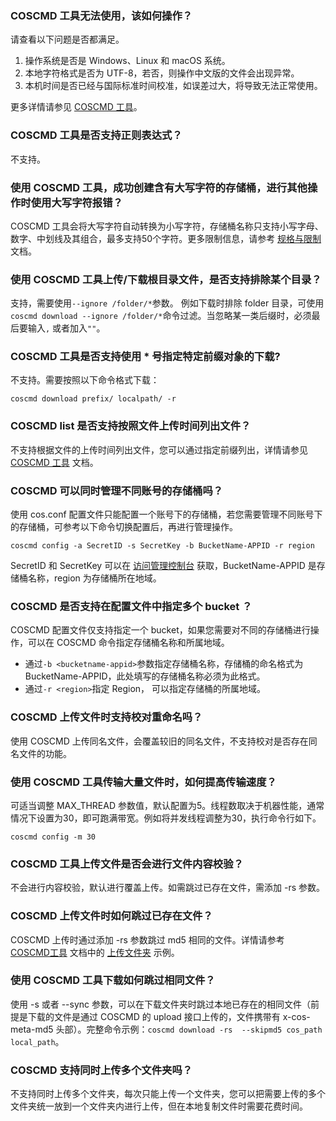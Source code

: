 ### COSCMD 工具无法使用，该如何操作？

请查看以下问题是否都满足。
1. 操作系统是否是 Windows、Linux 和 macOS 系统。
2. 本地字符格式是否为 UTF-8，若否，则操作中文版的文件会出现异常。
3. 本机时间是否已经与国际标准时间校准，如误差过大，将导致无法正常使用。

更多详情请参见 [COSCMD 工具](https://cloud.tencent.com/document/product/436/10976)。

### COSCMD 工具是否支持正则表达式？

不支持。

### 使用 COSCMD 工具，成功创建含有大写字符的存储桶，进行其他操作时使用大写字符报错？

COSCMD 工具会将大写字符自动转换为小写字符，存储桶名称只支持小写字母、数字、中划线及其组合，最多支持50个字符。更多限制信息，请参考 [规格与限制](https://cloud.tencent.com/document/product/436/14518) 文档。

### 使用 COSCMD 工具上传/下载根目录文件，是否支持排除某个目录？

支持，需要使用`--ignore /folder/*`参数。
例如下载时排除 folder 目录，可使用`coscmd download --ignore /folder/*`命令过滤。当忽略某一类后缀时，必须最后要输入`,` 或者加入`""`。



### COSCMD 工具是否支持使用 \* 号指定特定前缀对象的下载?

不支持。需要按照以下命令格式下载：
```plaintext
coscmd download prefix/ localpath/ -r
```

### COSCMD list 是否支持按照文件上传时间列出文件？

不支持根据文件的上传时间列出文件，您可以通过指定前缀列出，详情请参见 [COSCMD 工具](https://cloud.tencent.com/document/product/436/10976) 文档。

### COSCMD 可以同时管理不同账号的存储桶吗？

使用 cos.conf 配置文件只能配置一个账号下的存储桶，若您需要管理不同账号下的存储桶，可参考以下命令切换配置后，再进行管理操作。
```plaintext
coscmd config -a SecretID -s SecretKey -b BucketName-APPID -r region
```
SecretID 和 SecretKey 可以在 [访问管理控制台](https://console.cloud.tencent.com/cam/capi) 获取，BucketName-APPID 是存储桶名称，region 为存储桶所在地域。

### COSCMD 是否支持在配置文件中指定多个 bucket ？

COSCMD 配置文件仅支持指定一个 bucket，如果您需要对不同的存储桶进行操作，可以在 COSCMD 命令指定存储桶名称和所属地域。 

- 通过`-b <bucketname-appid>`参数指定存储桶名称，存储桶的命名格式为 BucketName-APPID，此处填写的存储桶名称必须为此格式。
- 通过`-r <region>`指定 Region， 可以指定存储桶的所属地域。

### COSCMD 上传文件时支持校对重命名吗？

使用 COSCMD 上传同名文件，会覆盖较旧的同名文件，不支持校对是否存在同名文件的功能。

### 使用 COSCMD 工具传输大量文件时，如何提高传输速度？

可适当调整 MAX_THREAD 参数值，默认配置为5。线程数取决于机器性能，通常情况下设置为30，即可跑满带宽。例如将并发线程调整为30，执行命令行如下。

```plaintext
coscmd config -m 30
```

### COSCMD 工具上传文件是否会进行文件内容校验？

不会进行内容校验，默认进行覆盖上传。如需跳过已存在文件，需添加 -rs 参数。

### COSCMD 上传文件时如何跳过已存在文件？

COSCMD 上传时通过添加 -rs 参数跳过 md5 相同的文件。详情请参考 [COSCMD工具](https://cloud.tencent.com/document/product/436/10976) 文档中的 [上传文件夹](https://cloud.tencent.com/document/product/436/10976#.E4.B8.8A.E4.BC.A0.E6.96.87.E4.BB.B6.E5.A4.B9) 示例。

### 使用 COSCMD 工具下载如何跳过相同文件？

使用 -s 或者 --sync 参数，可以在下载文件夹时跳过本地已存在的相同文件（前提是下载的文件是通过 COSCMD 的 upload 接口上传的，文件携带有 x-cos-meta-md5 头部）。完整命令示例：`coscmd download -rs  --skipmd5 cos_path local_path`。

### COSCMD 支持同时上传多个文件夹吗？

不支持同时上传多个文件夹，每次只能上传一个文件夹，您可以把需要上传的多个文件夹统一放到一个文件夹内进行上传，但在本地复制文件时需要花费时间。


